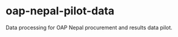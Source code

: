 oap-nepal-pilot-data
====================

Data processing for OAP Nepal procurement and results data pilot.
